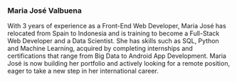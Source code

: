 ### Maria José Valbuena
With 3 years of experience as a Front-End Web Developer, Maria José has relocated from Spain to Indonesia and is training to become a Full-Stack Web Developer and a Data Scientist. She has skills such as SQL, Python and Machine Learning, acquired by completing internships and certifications that range from Big Data to Android App Development. Maria José is now building her portfolio and actively looking for a remote position, eager to take a new step in her international career.

<!--
**vb-maria/vb-maria** is a ✨ _special_ ✨ repository because its `README.md` (this file) appears on your GitHub profile.

Here are some ideas to get you started:

- 🔭 I’m currently working on ...
- 🌱 I’m currently learning ...
- 👯 I’m looking to collaborate on ...
- 🤔 I’m looking for help with ...
- 💬 Ask me about ...
- 📫 How to reach me: ...
- 😄 Pronouns: ...
- ⚡ Fun fact: ...
-->

